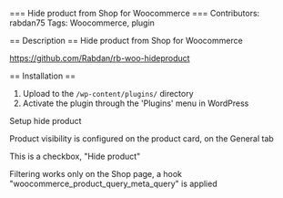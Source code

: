 === Hide product from Shop for Woocommerce ===
Contributors: rabdan75
Tags: Woocommerce, plugin

== Description ==
Hide product from Shop for Woocommerce

https://github.com/Rabdan/rb-woo-hideproduct

== Installation ==

1. Upload to the `/wp-content/plugins/` directory
2. Activate the plugin through the 'Plugins' menu in WordPress

Setup hide product


Product visibility is configured on the product card, on the General tab

This is a checkbox, "Hide product"


Filtering works only on the Shop page, a hook "woocommerce_product_query_meta_query" is applied

